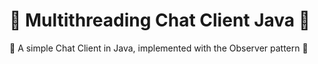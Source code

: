 # 👥 Multithreading Chat Client Java 👥
👥 A simple Chat Client in Java, implemented with the Observer pattern 👥
